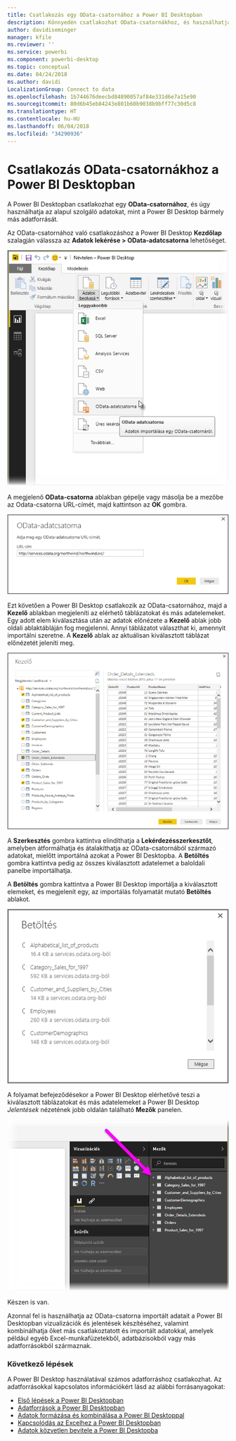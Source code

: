 ```yaml
---
title: Csatlakozás egy OData-csatornához a Power BI Desktopban
description: Könnyedén csatlakozhat OData-csatornákhoz, és használhatja azokat a Power BI Desktopban
author: davidiseminger
manager: kfile
ms.reviewer: ''
ms.service: powerbi
ms.component: powerbi-desktop
ms.topic: conceptual
ms.date: 04/24/2018
ms.author: davidi
LocalizationGroup: Connect to data
ms.openlocfilehash: 1b744676deecbd84890057af84e331d6e7a15e90
ms.sourcegitcommit: 80d6b45eb84243e801b60b9038b9bff77c30d5c8
ms.translationtype: HT
ms.contentlocale: hu-HU
ms.lasthandoff: 06/04/2018
ms.locfileid: "34290936"
---
```

# <a name="connect-to-odata-feeds-in-power-bi-desktop"></a>Csatlakozás OData-csatornákhoz a Power BI Desktopban
A Power BI Desktopban csatlakozhat egy **OData-csatornához**, és úgy használhatja az alapul szolgáló adatokat, mint a Power BI Desktop bármely más adatforrását.

Az OData-csatornához való csatlakozáshoz a Power BI Desktop **Kezdőlap** szalagján válassza az **Adatok lekérése > OData-adatcsatorna** lehetőséget.

![](media/desktop-connect-odata/connect-to-odata_1.png)

A megjelenő **OData-csatorna** ablakban gépelje vagy másolja be a mezőbe az Odata-csatorna URL-címét, majd kattintson az **OK** gombra.

![](media/desktop-connect-odata/connect-to-odata_2.png)

Ezt követően a Power BI Desktop csatlakozik az OData-csatornához, majd a **Kezelő** ablakban megjeleníti az elérhető táblázatokat és más adatelemeket. Egy adott elem kiválasztása után az adatok előnézete a **Kezelő** ablak jobb oldali ablaktábláján fog megjelenni. Annyi táblázatot választhat ki, amennyit importálni szeretne. A **Kezelő** ablak az aktuálisan kiválasztott táblázat előnézetét jeleníti meg.

![](media/desktop-connect-odata/connect-to-odata_3.png)

A **Szerkesztés** gombra kattintva elindíthatja a **Lekérdezésszerkesztőt**, amelyben átformálhatja és átalakíthatja az OData-csatornából származó adatokat, mielőtt importálná azokat a Power BI Desktopba. A **Betöltés** gombra kattintva pedig az összes kiválasztott adatelemet a baloldali panelbe importálhatja.

A **Betöltés** gombra kattintva a Power BI Desktop importálja a kiválasztott elemeket, és megjelenít egy, az importálás folyamatát mutató **Betöltés** ablakot.

![](media/desktop-connect-odata/connect-to-odata_4.png)

A folyamat befejeződésekor a Power BI Desktop elérhetővé teszi a kiválasztott táblázatokat és más adatelemeket a Power BI Desktop *Jelentések* nézetének jobb oldalán található **Mezők** panelen.

![](media/desktop-connect-odata/connect-to-odata_5.png)

Készen is van.

Azonnal fel is használhatja az OData-csatorna importált adatait a Power BI Desktopban vizualizációk és jelentések készítéséhez, valamint kombinálhatja őket más csatlakoztatott és importált adatokkal, amelyek például egyéb Excel-munkafüzetekből, adatbázisokból vagy más adatforrásokból származnak.

### <a name="next-steps"></a>Következő lépések
A Power BI Desktop használatával számos adatforráshoz csatlakozhat. Az adatforrásokkal kapcsolatos információkért lásd az alábbi forrásanyagokat:

* [Első lépések a Power BI Desktopban](desktop-getting-started.md)
* [Adatforrások a Power BI Desktopban](desktop-data-sources.md)
* [Adatok formázása és kombinálása a Power BI Desktoppal](desktop-shape-and-combine-data.md)
* [Kapcsolódás az Excelhez a Power BI Desktopban](desktop-connect-excel.md)   
* [Adatok közvetlen bevitele a Power BI Desktopba](desktop-enter-data-directly-into-desktop.md)   

